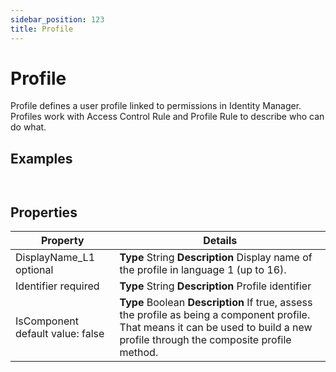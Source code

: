 ```yaml
---
sidebar_position: 123
title: Profile
---
```


# Profile

Profile defines a user profile linked to permissions in Identity Manager. Profiles work with Access Control Rule and Profile Rule to describe who can do what.

## Examples

```


```
## Properties

| Property | Details |
| --- | --- |
| DisplayName\_L1 optional | **Type**  String  **Description** Display name of the profile in language 1 (up to 16). |
| Identifier required | **Type**  String  **Description** Profile identifier |
| IsComponent default value: false | **Type**  Boolean  **Description** If true, assess the profile as being a component profile. That means it can be used to build a new profile through the composite profile method. |